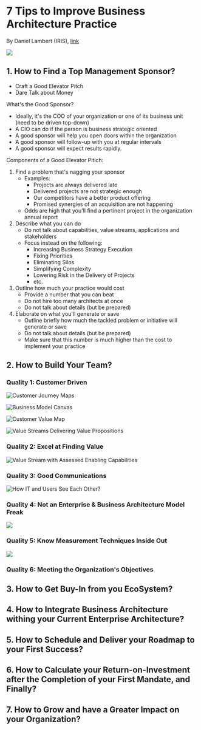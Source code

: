 # 7 Tips to Improve Business Architecture Practice

By Daniel Lambert \(IRIS\), [link](https://youtu.be/NPG_0zQLRPk)

![](.gitbook/assets/image%20%289%29.png)

## 1. How to Find a Top Management Sponsor?

* Craft a Good Elevator Pitch
* Dare Talk about Money

What's the Good Sponsor?

* Ideally, it's the COO of your organization or one of its business unit \(need to be driven top-down\)
* A CIO can do if the person is business strategic oriented
* A good sponsor will help you open doors within the organization
* A good sponsor will follow-up with you at regular intervals
* A good sponsor will expect results rapidly.

Components of a Good Elevator Pitich:

1. Find a problem that's nagging your sponsor
   * Examples:
     * Projects are always delivered late
     * Delivered projects are not strategic enough
     * Our competitors have a better product offering
     * Promised synergies of an acquisition are not happening
   * Odds are high that you'll find a pertinent project in the organization annual report
2. Describe what you can do
   * Do not talk about capabilities, value streams, applications and stakeholders
   * Focus instead on the following:
     * Increasing Business Strategy Execution
     * Fixing Priorities
     * Eliminating Silos
     * Simplifying Complexity
     * Lowering Risk in the Delivery of Projects
     * etc.
3. Outline how much your practice would cost
   * Provide a number that you can beat
   * Do not hire too many architects at once
   * Do not talk about details \(but be prepared\)
4. Elaborate on what you'll generate or save
   * Outline briefly how much the tackled problem or initiative will generate or save
   * Do not talk about details \(but be prepared\)
   * Make sure that this number is much higher than the cost to implement your practice

## 2. How to Build Your Team?

### Quality 1: Customer Driven

![Customer Journey Maps](.gitbook/assets/image%20%284%29.png)

![Business Model Canvas](.gitbook/assets/image%20%282%29.png)

![Customer Value Map](.gitbook/assets/image%20%283%29.png)

![Value Streams Delivering Value Propositions](.gitbook/assets/image%20%286%29.png)

### Quality 2: Excel at Finding Value

![Value Stream with Assessed Enabling Capabilities](.gitbook/assets/image%20%287%29.png)

### Quality 3: Good Communications

![How IT and Users See Each Other?](.gitbook/assets/image.png)

### Quality 4: Not an Enterprise & Business Architecture Model Freak

![](.gitbook/assets/image%20%281%29.png)

### Quality 5: Know Measurement Techniques Inside Out

![](.gitbook/assets/image%20%285%29.png)

### Quality 6: Meeting the Organization's Objectives



## 3. How to Get Buy-In from you EcoSystem?

## 4. How to Integrate Business Architecture withing your Current Enterprise Architecture?

## 5. How to Schedule and Deliver your Roadmap to your First Success?

## 6. How to Calculate your Return-on-Investment after the Completion of your First Mandate, and Finally?

## 7. How to Grow and have a Greater Impact on your Organization?



